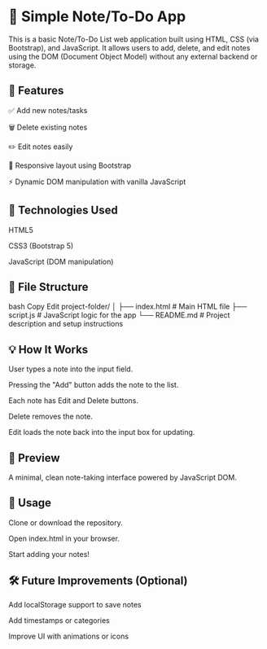 # 📝 Simple Note/To-Do App
This is a basic Note/To-Do List web application built using HTML, CSS (via Bootstrap), and JavaScript. It allows users to add, delete, and edit notes using the DOM (Document Object Model) without any external backend or storage.

## 🚀 Features
✅ Add new notes/tasks

🗑️ Delete existing notes

✏️ Edit notes easily

📱 Responsive layout using Bootstrap

⚡ Dynamic DOM manipulation with vanilla JavaScript

## 🧰 Technologies Used
HTML5

CSS3 (Bootstrap 5)

JavaScript (DOM manipulation)

## 📂 File Structure
bash
Copy
Edit
project-folder/
│
├── index.html         # Main HTML file
├── script.js          # JavaScript logic for the app
└── README.md          # Project description and setup instructions
## 💡 How It Works
User types a note into the input field.

Pressing the "Add" button adds the note to the list.

Each note has Edit and Delete buttons.

Delete removes the note.

Edit loads the note back into the input box for updating.

## 📸 Preview
A minimal, clean note-taking interface powered by JavaScript DOM.

## 📌 Usage
Clone or download the repository.

Open index.html in your browser.

Start adding your notes!

## 🛠️ Future Improvements (Optional)
Add localStorage support to save notes

Add timestamps or categories

Improve UI with animations or icons



